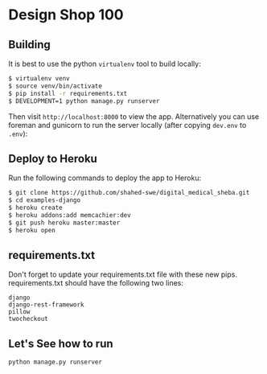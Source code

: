 # Design Shop 100
 

## Building

It is best to use the python `virtualenv` tool to build locally:

```sh
$ virtualenv venv
$ source venv/bin/activate
$ pip install -r requirements.txt
$ DEVELOPMENT=1 python manage.py runserver
```

Then visit `http://localhost:8000` to view the app. Alternatively you
can use foreman and gunicorn to run the server locally (after copying
`dev.env` to `.env`):


## Deploy to Heroku

Run the following commands to deploy the app to Heroku:

```sh
$ git clone https://github.com/shahed-swe/digital_medical_sheba.git
$ cd examples-django
$ heroku create
$ heroku addons:add memcachier:dev
$ git push heroku master:master
$ heroku open
```

## requirements.txt


Don't forget to update your requirements.txt file with these new pips.
requirements.txt should have the following two lines:

```
django
django-rest-framework
pillow
twocheckout
```
## Let's See how to run
```
python manage.py runserver
```
